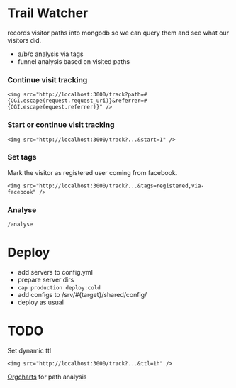 # Trail Watcher

records visitor paths into mongodb so we can query them and see what our visitors did.

 - a/b/c analysis via tags
 - funnel analysis based on visited paths

### Continue visit tracking
    <img src="http://localhost:3000/track?path=#{CGI.escape(request.request_uri)}&referrer=#{CGI.escape(equest.referrer)}" />

### Start or continue visit tracking
    <img src="http://localhost:3000/track?...&start=1" />

### Set tags
Mark the visitor as registered user coming from facebook.

    <img src="http://localhost:3000/track?...&tags=registered,via-facebook" />

### Analyse

    /analyse

Deploy
======

 - add servers to config.yml
 - prepare server dirs
 - `cap production deploy:cold`
 - add configs to /srv/#{target}/shared/config/
 - deploy as usual

TODO
====
Set dynamic ttl

    <img src="http://localhost:3000/track?...&ttl=1h" />

[Orgcharts](http://code.google.com/apis/chart/interactive/docs/gallery/orgchart.html) for path analysis

